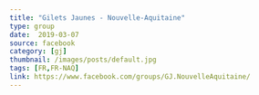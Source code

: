 ```yaml
---
title: "Gilets Jaunes - Nouvelle-Aquitaine"
type: group
date:  2019-03-07
source: facebook
category: [gj]
thumbnail: /images/posts/default.jpg
tags: [FR,FR-NAQ]
link: https://www.facebook.com/groups/GJ.NouvelleAquitaine/
---
```

